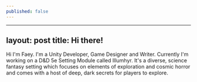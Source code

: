 ```yaml
---
published: false
---
```

---
layout: post
title: Hi there!
---

Hi I'm Faey. 
I'm a Unity Developer, Game Designer and Writer. Currently I'm working on a D&D 5e Setting Module called Illumhyr. It's a diverse, science fantasy setting which focuses on elements of exploration and cosmic horror and comes with a host of deep, dark secrets for players to explore.
